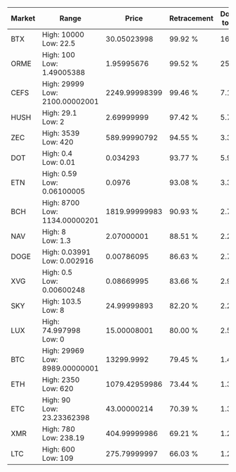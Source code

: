 | Market | Range | Price| Retracement | Doubles to 50% |
| --- | --- | --- | --- | --- |
| BTX | High: 10000<br />Low: 22.5 | 30.05023998 | 99.92 % | 166.76 |
| ORME | High: 100<br />Low: 1.49005388 | 1.95995676 | 99.52 % | 25.89 |
| CEFS | High: 29999<br />Low: 2100.00002001 | 2249.99998399 | 99.46 % | 7.13 |
| HUSH | High: 29.1<br />Low: 2 | 2.69999999 | 97.42 % | 5.76 |
| ZEC | High: 3539<br />Low: 420 | 589.99990792 | 94.55 % | 3.36 |
| DOT | High: 0.4<br />Low: 0.01 | 0.034293 | 93.77 % | 5.98 |
| ETN | High: 0.59<br />Low: 0.06100005 | 0.0976 | 93.08 % | 3.34 |
| BCH | High: 8700<br />Low: 1134.00000201 | 1819.99999983 | 90.93 % | 2.70 |
| NAV | High: 8<br />Low: 1.3 | 2.07000001 | 88.51 % | 2.25 |
| DOGE | High: 0.03991<br />Low: 0.002916 | 0.00786095 | 86.63 % | 2.72 |
| XVG | High: 0.5<br />Low: 0.00600248 | 0.08669995 | 83.66 % | 2.92 |
| SKY | High: 103.5<br />Low: 8 | 24.99999893 | 82.20 % | 2.23 |
| LUX | High: 74.997998<br />Low: 0 | 15.00008001 | 80.00 % | 2.50 |
| BTC | High: 29969<br />Low: 8989.00000001 | 13299.9992 | 79.45 % | 1.46 |
| ETH | High: 2350<br />Low: 620 | 1079.42959986 | 73.44 % | 1.38 |
| ETC | High: 90<br />Low: 23.23362398 | 43.00000214 | 70.39 % | 1.32 |
| XMR | High: 780<br />Low: 238.19 | 404.99999986 | 69.21 % | 1.26 |
| LTC | High: 600<br />Low: 109 | 275.79999997 | 66.03 % | 1.29 |
